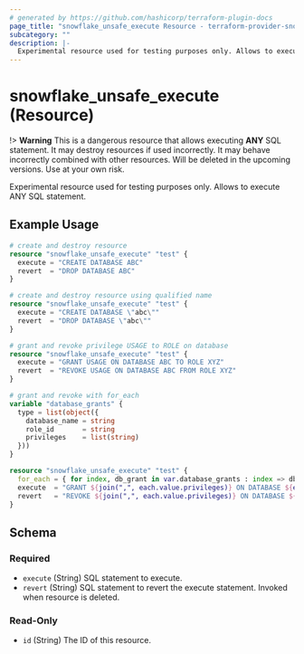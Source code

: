 ```yaml
---
# generated by https://github.com/hashicorp/terraform-plugin-docs
page_title: "snowflake_unsafe_execute Resource - terraform-provider-snowflake"
subcategory: ""
description: |-
  Experimental resource used for testing purposes only. Allows to execute ANY SQL statement.
---
```


# snowflake_unsafe_execute (Resource)

!> **Warning** This is a dangerous resource that allows executing **ANY** SQL statement. It may destroy resources if used incorrectly. It may behave incorrectly combined with other resources. Will be deleted in the upcoming versions. Use at your own risk.

Experimental resource used for testing purposes only. Allows to execute ANY SQL statement.

## Example Usage

```terraform
# create and destroy resource
resource "snowflake_unsafe_execute" "test" {
  execute = "CREATE DATABASE ABC"
  revert  = "DROP DATABASE ABC"
}

# create and destroy resource using qualified name
resource "snowflake_unsafe_execute" "test" {
  execute = "CREATE DATABASE \"abc\""
  revert  = "DROP DATABASE \"abc\""
}

# grant and revoke privilege USAGE to ROLE on database
resource "snowflake_unsafe_execute" "test" {
  execute = "GRANT USAGE ON DATABASE ABC TO ROLE XYZ"
  revert  = "REVOKE USAGE ON DATABASE ABC FROM ROLE XYZ"
}

# grant and revoke with for_each
variable "database_grants" {
  type = list(object({
    database_name = string
    role_id       = string
    privileges    = list(string)
  }))
}

resource "snowflake_unsafe_execute" "test" {
  for_each = { for index, db_grant in var.database_grants : index => db_grant }
  execute  = "GRANT ${join(",", each.value.privileges)} ON DATABASE ${each.value.database_name} TO ROLE ${each.value.role_id}"
  revert   = "REVOKE ${join(",", each.value.privileges)} ON DATABASE ${each.value.database_name} FROM ROLE ${each.value.role_id}"
}
```

<!-- schema generated by tfplugindocs -->
## Schema

### Required

- `execute` (String) SQL statement to execute.
- `revert` (String) SQL statement to revert the execute statement. Invoked when resource is deleted.

### Read-Only

- `id` (String) The ID of this resource.
